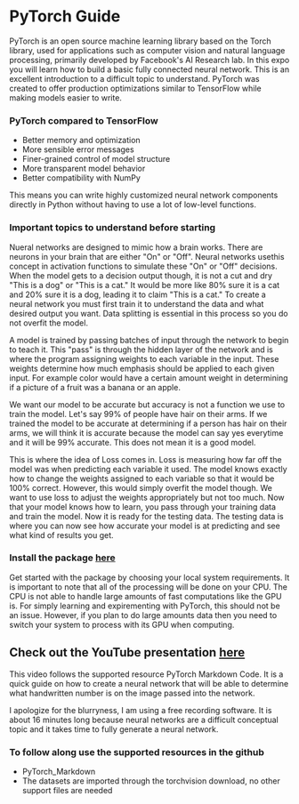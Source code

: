 # PyTorch Guide

PyTorch is an open source machine learning library based on the Torch library, used for applications such as computer vision and natural language processing, primarily developed by Facebook's AI Research lab. In this expo you will learn how to build a basic fully connected neural network. This is an excellent introduction to a difficult topic to understand. PyTorch was created to offer production optimizations similar to TensorFlow while making models easier to write.

### PyTorch compared to TensorFlow

- Better memory and optimization
- More sensible error messages
- Finer-grained control of model structure
- More transparent model behavior
- Better compatibility with NumPy

This means you can write highly customized neural network components directly in Python without having to use a lot of low-level functions.

### Important topics to understand before starting

Nueral networks are designed to mimic how a brain works. There are neurons in your brain that are either "On" or "Off". Neural networks usethis concept in activation functions to simulate these "On" or "Off" decisions. When the model gets to a decision output though, it is not a cut and dry "This is a dog" or "This is a cat." It would be more like 80% sure it is a cat and 20% sure it is a dog, leading it to claim "This is a cat." To create a neural network you must first train it to understand the data and what desired output you want. Data splitting is essential in this process so you do not overfit the model. 

A model is trained by passing batches of input through the network to begin to teach it. This "pass" is through the hidden layer of the network and is where the program assigning weights to each variable in the input. These weights determine how much emphasis should be applied to each given input. For example color would have a certain amount weight in determining if a picture of a fruit was a banana or an apple.

We want our model to be accurate but accuracy is not a function we use to train the model. Let's say 99% of people have hair on their arms. If we trained the model to be accurate at determining if a person has hair on their arms, we will think it is accurate because the model can say yes everytime and it will be 99% accurate. This does not mean it is a good model. 

This is where the idea of Loss comes in. Loss is measuring how far off the model was when predicting each variable it used. The model knows exactly how to change the weights assigned to each variable so that it would be 100% correct. However, this would simply overfit the model though. We want to use loss to adjust the weights appropriately but not too much. Now that your model knows how to learn, you pass through your training data and train the model. Now it is ready for the testing data. The testing data is where you can now see how accurate your model is at predicting and see what kind of results you get.

### Install the package [here](https://pytorch.org/get-started/locally/)

Get started with the package by choosing your local system requirements. It is important to note that all of the processing will be done on your CPU. The CPU is not able to handle large amounts of fast computations like the GPU is. For simply learning and expirementing with PyTorch, this should not be an issue. However, if you plan to do large amounts data then you need to switch your system to process with its GPU when computing. 

## Check out the YouTube presentation [here](https://youtu.be/zT66Zt_By5k)

This video follows the supported resource PyTorch Markdown Code. It is a quick guide on how to create a neural network that will be able to determine what handwritten number is on the image passed into the network.

I apologize for the blurryness, I am using a free recording software. It is about 16 minutes long because neural networks are a difficult conceptual topic and it takes time to fully generate a neural network.

### To follow along use the supported resources in the github
- PyTorch_Markdown
- The datasets are imported through the torchvision download, no other support files are needed
